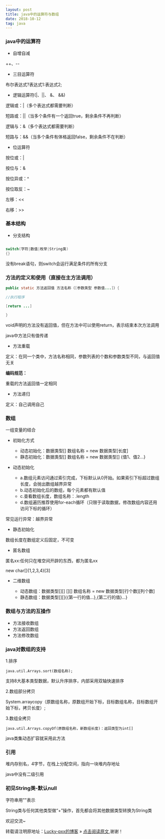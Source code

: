```yaml
---
layout: post
title: java中的运算符与数组
date: 2018-10-12
tag: java
--- 
```


### java中的运算符

- 自增自减

++、--

* 三目运算符

布尔表达式?表达式1:表达式2;

* 逻辑运算符(|、||、 &、 &&)

逻辑或：|（多个表达式都需要判断）

短路或：||（当多个条件有一个返回true，剩余条件不再判断）

逻辑与：&（多个表达式都需要判断）

短路与：&&（当多个条件有体格返回false，剩余条件不在判断）

* 位运算符

按位或：|

按位与：&

按位异或：^

按位取反：~

左移：<<

右移：\>>

### 基本结构

* 分支结构

```java

switch(字符|数值|枚举|String类)
{}

```

没有break语句，则switch会运行满足条件的所有分支

### 方法的定义和使用（直接在主方法调用）

```java
public static 方法返回值 方法名称（[参数类型 参数值...]）{
	
//执行程序
	
[return ...]

}
```

void声明的方法没有返回值，但在方法中可以使用return，表示结束本次方法调用

java中方法只有值传递

* 方法重载

定义：在同一个类中，方法名称相同，参数列表的个数和参数类型不同，与返回值无关

**编码规范：**

重载的方法返回值一定相同

* 方法递归

定义：自己调用自己

### 数组

一组变量的结合

* 初始化方式
	* 动态初始化：数据类型[] 数组名称 = new 数据类型[长度]
	* 静态初始化：数据类型[] 数组名称 = new 数据类型[] {值1、值2...}

* 动态初始化
	* a.数组元素访问通过索引完成，下标默认从0开始。如果索引下标超过数组长度，会抛出数组越界异常
	* b.动态初始化后的数组，每个元素都有默认值
	* c.查看数组长度，数组名称：.length
	* d.数组遍历推荐使用for-each循环（只限于读取数据，修改数组内容还用访问下标的循环）

常见运行异常：越界异常

* 静态初始化

数组长度在数组定义后固定，不可变

* 匿名数组

匿名xx:任何只在堆空间开辟的东西，都为匿名xx

new char[]{1,2,3,4}[3]

* 二维数组

	* 动态数组：数据类型[][] []\[] 数组名称 = new 数据类型\[行个数][列个数]
	* 静态数组：数据类型[]\[]{{第一行的值...},{第二行的值}...}

### 数组与方法的互操作

* 方法接收数组
* 方法返回数组
* 方法修改数组

### java对数组的支持

1.排序

`java.util.Arrays.sort(数组名称);`

支持8大基本类型数据，默认升序排序，内部采用双轴快速排序

2.数组部分拷贝

System.arraycopy（原数组名称，原数组开始下标，目标数组名称，目标数组开始下标，拷贝长度）;

3.数组全拷贝

`java.util.Arrays.copyOf(原数组名称，新数组长度)：返回类型为int[]`

java类集动态扩容就采用此方法

### 引用

堆内存别名，4字节，在栈上分配空间，指向一块堆内存地址

java中没有二级引用

### 初见String类-默认null

字符串用""表示

String类与任何其他类型做“+”操作，首先都会将其他数据类型转换为String类

欢迎交流~

转载请注明原地址：[Lucky-pxx的博客](http://www.bingoxin.top) » [点击阅读原文](http://www.bingoxin.top/2018/04/%E5%88%A4%E6%96%AD%E4%B8%A4%E4%B8%AA%E6%97%A0%E5%A4%B4%E7%BB%93%E7%82%B9%E7%9A%84%E5%8D%95%E9%93%BE%E8%A1%A8%E6%98%AF%E5%90%A6%E7%9B%B8%E4%BA%A4/),谢谢！

























